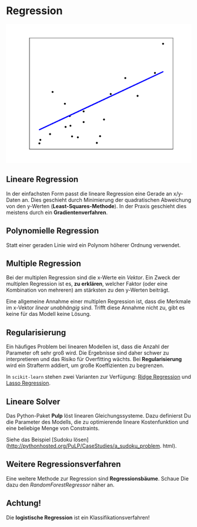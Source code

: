
# Regression

![linear regression](linear_regression.png)

## Lineare Regression

In der einfachsten Form passt die lineare Regression eine Gerade an x/y-Daten an. Dies geschieht durch Minimierung der quadratischen Abweichung von den y-Werten (**Least-Squares-Methode**). In der Praxis geschieht dies meistens durch ein **Gradientenverfahren**.

## Polynomielle Regression

Statt einer geraden Linie wird ein Polynom höherer Ordnung verwendet.

## Multiple Regression

Bei der multiplen Regression sind die x-Werte ein *Vektor*.
Ein Zweck der multiplen Regression ist es, **zu erklären**, welcher Faktor (oder eine Kombination von mehreren) am stärksten zu den y-Werten beiträgt.

Eine allgemeine Annahme einer multiplen Regression ist, dass die Merkmale im x-Vektor *linear unabhängig* sind. Trifft diese Annahme nicht zu, gibt es keine für das Modell keine Lösung.


## Regularisierung

Ein häufiges Problem bei linearen Modellen ist, dass die Anzahl der Parameter oft sehr groß wird. Die Ergebnisse sind daher schwer zu interpretieren und das Risiko für Overfitting wächts. Bei **Regularisierung** wird ein Strafterm addiert, um große Koeffizienten zu begrenzen.

In `scikit-learn` stehen zwei Varianten zur Verfügung: [Ridge Regression](http://scikit-learn.org/stable/modules/linear_model.html#ridge-regression) und [Lasso Regression](http://scikit-learn.org/stable/modules/linear_model.html#lasso).

## Lineare Solver

Das Python-Paket **Pulp** löst linearen Gleichungssysteme. Dazu definierst Du die Parameter des Modells, die zu optimierende lineare Kostenfunktion und eine beliebige Menge von Constraints. 

Siehe das Beispiel [Sudoku lösen](http://pythonhosted.org/PuLP/CaseStudies/a_sudoku_problem. html).

## Weitere Regressionsverfahren

Eine weitere Methode zur Regression sind **Regressionsbäume**. Schaue Die dazu den *RandomForestRegressor* näher an.

## Achtung!

Die **logistische Regression** ist ein Klassifikationsverfahren!
